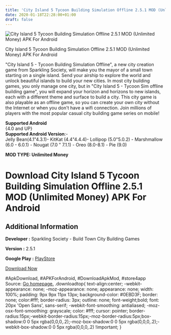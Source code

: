 ```yaml
---
title: 'City Island 5 Tycoon Building Simulation Offline 2.5.1 MOD (Unlimited Money) APK For Android'
date: 2020-01-18T22:28:00+01:00
draft: false
---
```


![City Island 5 Tycoon Building Simulation Offline 2.5.1 MOD (Unlimited Money) APK For Android](https://i1.wp.com/apkhome.net/wp-content/uploads/2020/01/City-Island-5-Tycoon-Building-Simulation-Offline-2.5.1-MOD-Unlimited-Money.png "City Island 5 Tycoon Building Simulation Offline 2.5.1 MOD (Unlimited Money) APK For Android")

  

City Island 5 Tycoon Building Simulation Offline 2.5.1 MOD (Unlimited Money) APK For Android

"City Island 5 - Tycoon Building Simulation Offline", a new city creation game from Sparkling Society, will make you the mayor of a small town starting on a single island. Send your airship to explore the world and unlock beautiful islands to build your new cities. In most city building games, you only manage one city, but in "City Island 5 - Tycoon Sim offline building game", you will expand your horizon and horizons to new islands, each with a different theme and surface to build a city. This city game is also playable as an offline game, so you can create your own city without the Internet or when you don't have a wifi connection. Join millions of players with the most popular casual city building game series on mobile!

**Supported Android**  
{4.0 and UP}  
**Supported Android Version**:-  
Jelly Bean(4.1"4.3.1)- KitKat (4.4"4.4.4)- Lollipop (5.0"5.0.2) - Marshmallow (6.0 - 6.0.1) - Nougat (7.0 " 7.1.1) - Oreo (8.0-8.1) - Pie (9.0)

**MOD TYPE: Unlimited Money**

Download City Island 5 Tycoon Building Simulation Offline 2.5.1 MOD (Unlimited Money) APK For Android
=====================================================================================================

Additional Information
----------------------

**Developer :** Sparkling Society - Build Town City Building Games

**Version :** 2.5.1

**Google Play :** [PlayStore](https://play.google.com/store/apps/details?id=com.sparklingsociety.cityisland5)

  

[Download Now](https://store4app.co/post/city-island-5-tycoon-building-simulation-offline-2-5-1-mod-unlimited-money-apk-for-android_1579375114)

  
#ApkDownload, #APKForAndroid, #DownloadApkMod, #store4app  
Source: [Go homepage.](https://store4app.co/post/city-island-5-tycoon-building-simulation-offline-2-5-1-mod-unlimited-money-apk-for-android_1579375114) .downloadtop{ text-align:center; -webkit-appearance: none; -moz-appearance: none; appearance: none; width: 100%; padding: 9px 9px 11px 13px; background-color: #0EBD3F; border: none; color:#fff; border-radius: 3px; outline: none; font-weight;bold; font: 20px 'Open Sans', sans-serif; -webkit-font-smoothing: antialiased; -moz-osx-font-smoothing: grayscale; color: #fff; cursor: pointer; border-radius:15px;-webkit-border-radius:15px;-moz-border-radius:5px;box-shadow:0 0 5px rgba(0,0,0,.2);-moz-box-shadow:0 0 5px rgba(0,0,0,.2);-webkit-box-shadow:0 0 5px rgba(0,0,0,.2) !important; }